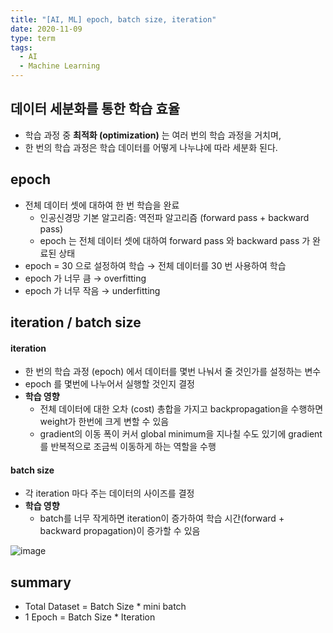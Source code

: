 ```yaml
---
title: "[AI, ML] epoch, batch size, iteration"
date: 2020-11-09
type: term
tags:
  - AI
  - Machine Learning
---
```


## 데이터 세분화를 통한 학습 효율

- 학습 과정 중 **최적화 (optimization)** 는 여러 번의 학습 과정을 거치며,
- 한 번의 학습 과정은 학습 데이터를 어떻게 나누냐에 따라 세분화 된다.

## epoch

- 전체 데이터 셋에 대하여 한 번 학습을 완료
  - 인공신경망 기본 알고리즘: 역전파 알고리즘 (forward pass + backward pass)
  - epoch 는 전체 데이터 셋에 대하여 forward pass 와 backward pass 가 완료된 상태
- epoch = 30 으로 설정하여 학습 → 전체 데이터를 30 번 사용하여 학습
- epoch 가 너무 큼 → overfitting
- epoch 가 너무 작음 → underfitting
    

## iteration / batch size

#### iteration
- 한 번의 학습 과정 (epoch) 에서 데이터를 몇번 나눠서 줄 것인가를 설정하는 변수
- epoch 를 몇번에 나누어서 실행할 것인지 결정
- **학습 영향**
  - 전체 데이터에 대한 오차 (cost) 총합을 가지고 backpropagation을 수행하면 weight가 한번에 크게 변할 수 있음
  - gradient의 이동 폭이 커서 global minimum을 지나칠 수도 있기에 gradient를 반복적으로 조금씩 이동하게 하는 역할을 수행


#### batch size  
- 각 iteration 마다 주는 데이터의 사이즈를 결정
- **학습 영향**
  - batch를 너무 작게하면 iteration이 증가하여 학습 시간(forward + backward propagation)이 증가할 수 있음

![image](./1.png)

## summary
- Total Dataset = Batch Size \* mini batch
- 1 Epoch = Batch Size \* Iteration
